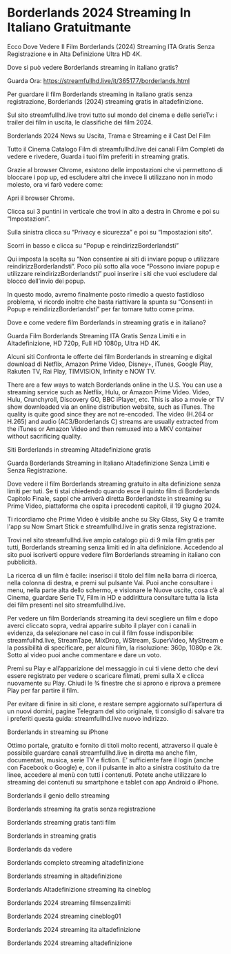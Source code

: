 # Borderlands 2024 Streaming In Italiano Gratuitmante

Ecco Dove Vedere Il Film Borderlands (2024) Streaming ITA Gratis Senza Registrazione e in Alta Definizione Ultra HD 4K.

Dove si può vedere Borderlands streaming in italiano gratis?

Guarda Ora: https://streamfullhd.live/it/365177/borderlands.html

Per guardare il film Borderlands streaming in italiano gratis senza registrazione, Borderlands (2024) streaming gratis in altadefinizione.

Sul sito streamfullhd.live trovi tutto sul mondo del cinema e delle serieTv: i trailer dei film in uscita, le classifiche dei film 2024.

Borderlands 2024 News su Uscita, Trama e Streaming e il Cast Del Film

Tutto il Cinema Catalogo Film di streamfullhd.live dei canali Film Completi da vedere e rivedere, Guarda i tuoi film preferiti in streaming gratis.

Grazie al browser Chrome, esistono delle impostazioni che vi permettono di bloccare i pop up, ed escludere altri che invece li utilizzano non in modo molesto, ora vi farò vedere come:

Apri il browser Chrome.

Clicca sui 3 puntini in verticale che trovi in alto a destra in Chrome e poi su “Impostazioni”.

Sulla sinistra clicca su “Privacy e sicurezza” e poi su “Impostazioni sito“.

Scorri in basso e clicca su “Popup e reindirizzBorderlandsti”

Qui imposta la scelta su “Non consentire ai siti di inviare popup o utilizzare reindirizzBorderlandsti”. Poco più sotto alla voce “Possono inviare popup e utilizzare reindirizzBorderlandsti” puoi inserire i siti che vuoi escludere dal blocco dell’invio dei popup.

In questo modo, avremo finalmente posto rimedio a questo fastidioso problema, vi ricordo inoltre che basta riattivare la spunta su “Consenti in Popup e reindirizzBorderlandsti” per far tornare tutto come prima.

Dove e come vedere film Borderlands in streaming gratis e in italiano?

Guarda Film Borderlands Streaming ITA Gratis Senza Limiti e in Altadefinizione, HD 720p, Full HD 1080p, Ultra HD 4K.

Alcuni siti Confronta le offerte dei film Borderlands in streaming e digital download di Netflix, Amazon Prime Video, Disney+, iTunes, Google Play, Rakuten TV, Rai Play, TIMVISION, Infinity e NOW TV.

There are a few ways to watch Borderlands online in the U.S. You can use a streaming service such as Netflix, Hulu, or Amazon Prime Video. Video, Hulu, Crunchyroll, Discovery GO, BBC iPlayer, etc. This is also a movie or TV show downloaded via an online distribution website, such as iTunes. The quality is quite good since they are not re-encoded. The video (H.264 or H.265) and audio (AC3/Borderlands C) streams are usually extracted from the iTunes or Amazon Video and then remuxed into a MKV container without sacrificing quality.

Siti Borderlands in streaming Altadefinizione gratis

Guarda Borderlands Streaming in Italiano Altadefinizione Senza Limiti e Senza Registrazione.

Dove vedere il film Borderlands streaming gratuito in alta definizione senza limiti per tuti. Se ti stai chiedendo quando esce il quinto film di Borderlands Capitolo Finale, sappi che arriverà diretta Borderlandste in streaming su Prime Video, piattaforma che ospita i precedenti capitoli, il 19 giugno 2024. 

Ti ricordiamo che Prime Video è visibile anche su Sky Glass, Sky Q e tramite l'app su Now Smart Stick e streamfullhd.live in gratis senza registrazione. 

Trovi nel sito streamfullhd.live ampio catalogo più di 9 mila film gratis per tutti, Borderlands streaming senza limiti ed in alta definizione. Accedendo al sito puoi iscriverti oppure vedere film Borderlands streaming in italiano con pubblicità.

La ricerca di un film è facile: inserisci il titolo del film nella barra di ricerca, nella colonna di destra, e premi sul pulsante Vai. Puoi anche consultare i menu, nella parte alta dello schermo, e visionare le Nuove uscite, cosa c’è al Cinema, guardare Serie TV, Film in HD e addirittura consultare tutta la lista dei film presenti nel sito streamfullhd.live.

Per vedere un film Borderlands streaming ita devi scegliere un film e dopo averci cliccato sopra, vedrai apparire subito il player con i canali in evidenza, da selezionare nel caso in cui il film fosse indisponibile: streamfullhd.live, StreamTape, MixDrop, WStream, SuperVideo, MyStream e la possibilità di specificare, per alcuni film, la risoluzione: 360p, 1080p e 2k. Sotto al video puoi anche commentare e dare un voto.

Premi su Play e all’apparizione del messaggio in cui ti viene detto che devi essere registrato per vedere o scaricare filmati, premi sulla X e clicca nuovamente su Play. Chiudi le ¾ finestre che si aprono e riprova a premere Play per far partire il film.

Per evitare di finire in siti clone, e restare sempre aggiornato sull’apertura di un nuovi domini, pagine Telegram del sito originale, ti consiglio di salvare tra i preferiti questa guida: streamfullhd.live nuovo indirizzo.

Borderlands in streaming su iPhone

Ottimo portale, gratuito e fornito di titoli molto recenti, attraverso il quale è possibile guardare canali streamfullhd.live in diretta ma anche film, documentari, musica, serie TV e fiction. E’ sufficiente fare il login (anche con Facebook o Google) e, con il pulsante in alto a sinistra costituito da tre linee, accedere al menù con tutti i contenuti. Potete anche utilizzare lo streaming dei contenuti su smartphone e tablet con app Android o iPhone.

Borderlands il genio dello streaming

Borderlands streaming ita gratis senza registrazione

Borderlands streaming gratis tanti film

Borderlands in streaming gratis

Borderlands da vedere

Borderlands completo streaming altadefinizione

Borderlands streaming in altadefinizione

Borderlands Altadefinizione streaming ita cineblog

Borderlands 2024 streaming filmsenzalimiti

Borderlands 2024 streaming cineblog01

Borderlands 2024 streaming ita altadefinizione

Borderlands 2024 streaming altadefinizione

